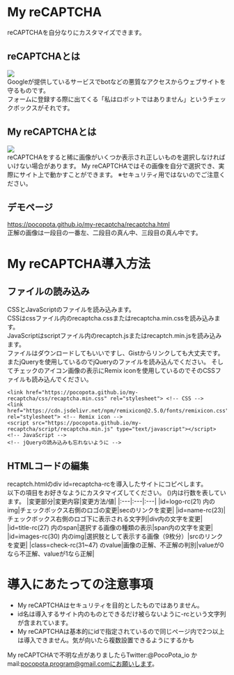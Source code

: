 # My reCAPTCHA
reCAPTCHAを自分なりにカスタマイズできます。
## reCAPTCHAとは
![](https://pocopota.github.io/my-recaptcha/readme-img/recaptcha-checkbox.png)<br>
Googleが提供しているサービスでbotなどの悪質なアクセスからウェブサイトを守るものです。<br>
フォームに登録する際に出てくる「私はロボットではありません」というチェックボックスがそれです。
## My reCAPTCHAとは
![](https://pocopota.github.io/my-recaptcha/readme-img/recaptcha-select.png)<br>
reCAPTCHAをすると稀に画像がいくつか表示され正しいものを選択しなければいけない場合があります。
My reCAPTCHAではその画像を自分で選択でき、実際にサイト上で動かすことができます。
※セキュリティ用ではないのでご注意ください。
## デモページ
https://pocopota.github.io/my-recaptcha/recaptcha.html<br>
正解の画像は一段目の一番左、二段目の真ん中、三段目の真ん中です。
# My reCAPTCHA導入方法
## ファイルの読み込み
CSSとJavaScriptのファイルを読み込みます。<br>
CSSはcssファイル内のrecaptcha.cssまたはrecaptcha.min.cssを読み込みます。<br>
JavaScriptはscriptファイル内のrecaptch.jsまたはrecaptch.min.jsを読み込みます。<br>
ファイルはダウンロードしてもいいですし、Gistからリンクしても大丈夫です。
またjQueryを使用しているのでjQueryのファイルを読み込んでください。
そしてチェックのアイコン画像の表示にRemix iconを使用しているのでそのCSSファイルも読み込んでください。
```
<link href="https://pocopota.github.io/my-recaptcha/css/recaptcha.min.css" rel="stylesheet"> <!-- CSS -->
<link href="https://cdn.jsdelivr.net/npm/remixicon@2.5.0/fonts/remixicon.css" rel="stylesheet"> <!-- Remix icon -->
<script src="https://pocopota.github.io/my-recaptcha/script/recaptcha.min.js" type="text/javascript"></script> <!-- JavaScript -->
<!-- jQueryの読み込みも忘れないように -->
```
## HTMLコードの編集
recaptch.htmlのdiv id=recaptcha-rcを導入したサイトにコピペします。<br>
以下の項目をお好きなようにカスタマイズしてください。
()内は行数を表しています。
|変更部分|変更内容|変更方法/値|
|:---|:---|:---|
|id=logo-rc(21) 内のimg|チェックボックス右側のロゴの変更|secのリンクを変更|
|id=name-rc(23)|チェックボックス右側のロゴ下に表示される文字列|div内の文字を変更|
|id=title-rc(27) 内のspan|選択する画像の種類の表示|span内の文字を変更|
|id=images-rc(30) 内のimg|選択肢として表示する画像（9枚分）|srcのリンクを変更|
|class=check-rc(31~47) のvalue|画像の正解、不正解の判別|valueが0なら不正解、valueが1なら正解|
# 導入にあたっての注意事項
* My reCAPTCHAはセキュリティを目的としたものではありません。
* id名は導入するサイト内のものとできるだけ被らないように-rcという文字列が含まれています。
* My reCAPTCHAは基本的にidで指定されているので同じページ内で2つ以上は導入できません。気が向いたら複数設置できるようにするかも

My reCAPTCHAで不明な点がありましたらTwitter:@PocoPota_io か mail:pocopota.program@gmail.comにお願いします。
